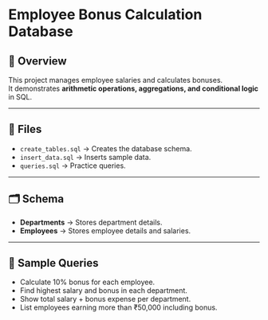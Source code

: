 # Employee Bonus Calculation Database

## 📌 Overview
This project manages employee salaries and calculates bonuses.  
It demonstrates **arithmetic operations, aggregations, and conditional logic** in SQL.

---

## 📂 Files
- `create_tables.sql` → Creates the database schema.
- `insert_data.sql` → Inserts sample data.
- `queries.sql` → Practice queries.

---

## 🗂️ Schema
- **Departments** → Stores department details.  
- **Employees** → Stores employee details and salaries.  

---

## 🚀 Sample Queries
- Calculate 10% bonus for each employee.  
- Find highest salary and bonus in each department.  
- Show total salary + bonus expense per department.  
- List employees earning more than ₹50,000 including bonus.  
